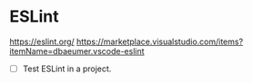 # ESLint

https://eslint.org/
https://marketplace.visualstudio.com/items?itemName=dbaeumer.vscode-eslint

- [ ] Test ESLint in a project.
